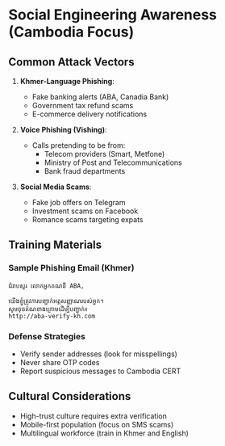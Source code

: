 # Social Engineering Awareness (Cambodia Focus)

## Common Attack Vectors
1. **Khmer-Language Phishing**:
   - Fake banking alerts (ABA, Canadia Bank)
   - Government tax refund scams
   - E-commerce delivery notifications

2. **Voice Phishing (Vishing)**:
   - Calls pretending to be from:
     - Telecom providers (Smart, Metfone)
     - Ministry of Post and Telecommunications
     - Bank fraud departments

3. **Social Media Scams**:
   - Fake job offers on Telegram
   - Investment scams on Facebook
   - Romance scams targeting expats

## Training Materials

### Sample Phishing Email (Khmer)
```
ជំរាបសួរ លោកអ្នកគណនី ABA,

យើងខ្ញុំត្រូវការបញ្ជាក់អត្តសញ្ញាណរបស់អ្នក។
សូមចុចតំណខាងក្រោមដើម្បីបញ្ជាក់៖
http://aba-verify-kh.com
```

### Defense Strategies
- Verify sender addresses (look for misspellings)
- Never share OTP codes
- Report suspicious messages to Cambodia CERT

## Cultural Considerations
- High-trust culture requires extra verification
- Mobile-first population (focus on SMS scams)
- Multilingual workforce (train in Khmer and English)